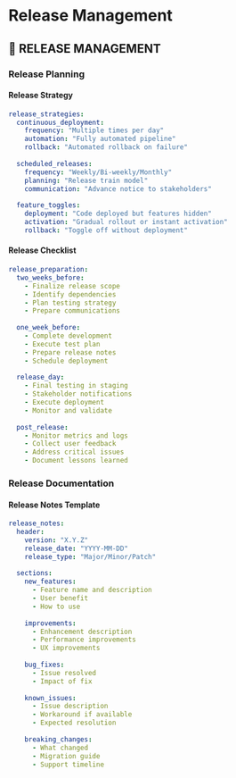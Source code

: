 <!-- version: shard-20250825154349 -->
<!-- last-updated: 2025-08-25T15:43:49Z -->
<!-- document-type: engineering-rule-shard -->
<!-- parent-document: consolidated-rules -->

# Release Management

## 🎯 **RELEASE MANAGEMENT**

### **Release Planning**

#### **Release Strategy**
```yaml
release_strategies:
  continuous_deployment:
    frequency: "Multiple times per day"
    automation: "Fully automated pipeline"
    rollback: "Automated rollback on failure"
    
  scheduled_releases:
    frequency: "Weekly/Bi-weekly/Monthly"
    planning: "Release train model"
    communication: "Advance notice to stakeholders"
    
  feature_toggles:
    deployment: "Code deployed but features hidden"
    activation: "Gradual rollout or instant activation"
    rollback: "Toggle off without deployment"
```

#### **Release Checklist**
```yaml
release_preparation:
  two_weeks_before:
    - Finalize release scope
    - Identify dependencies
    - Plan testing strategy
    - Prepare communications
    
  one_week_before:
    - Complete development
    - Execute test plan
    - Prepare release notes
    - Schedule deployment
    
  release_day:
    - Final testing in staging
    - Stakeholder notifications
    - Execute deployment
    - Monitor and validate
    
  post_release:
    - Monitor metrics and logs
    - Collect user feedback
    - Address critical issues
    - Document lessons learned
```

### **Release Documentation**

#### **Release Notes Template**
```yaml
release_notes:
  header:
    version: "X.Y.Z"
    release_date: "YYYY-MM-DD"
    release_type: "Major/Minor/Patch"
    
  sections:
    new_features:
      - Feature name and description
      - User benefit
      - How to use
      
    improvements:
      - Enhancement description
      - Performance improvements
      - UX improvements
      
    bug_fixes:
      - Issue resolved
      - Impact of fix
      
    known_issues:
      - Issue description
      - Workaround if available
      - Expected resolution
      
    breaking_changes:
      - What changed
      - Migration guide
      - Support timeline
```

